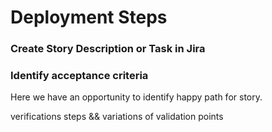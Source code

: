 # Deployment Steps
### Create Story Description or Task in Jira 

### Identify acceptance criteria 
Here we have an opportunity to identify happy path for story.

verifications steps && variations of validation points
